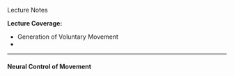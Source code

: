 Lecture Notes

**Lecture Coverage:**
- Generation of Voluntary Movement
- 

---
#### **Neural Control of Movement**